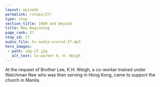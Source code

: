 ```yaml
---
layout: episode
permalink: /stops/27/
type: stop
section_title: 1969 and Beyond
title: New Beginning
page_rank: 27
stop_id: 27
audio_file: hc-audio-scored-27.mp3
hero_images:
 - path: img-27.jpg
   alt_text: Co-worker K. H. Weigh
---
```


At the request of Brother Lee, K.H. Weigh, a co-worker trained under Watchman Nee who was then serving in Hong Kong, came to support the church in Manila.

<!---
title: 新的開始

同工魏光禧受到李弟兄的要求前來扶持馬尼拉召會。
-->

<!--- TRANSCRIPT
While the enemy utilized man’s flesh to carry out damaging work, the Lord, in His sovereignty, performed a sanctifying work. During the turmoil, Brother K.H. Weigh (also known as Weigh Kwang-hsi), a co-worker trained under Watchman Nee who eventually served in Hong Kong, was greatly used by the Lord to supply and support the excommunicated elders in Manila. Recognizing his spiritual capacity, Brother Witness Lee personally requested Brother Weigh to go and provide help to the church in Manila during those turbulent days. 

當仇敵利用人的肉體來實行破壞的工作，主卻在祂的主宰之下作出分別的工作。風波期間主使用在倪柝聲之下受訓的一位同工，即魏光禧弟兄來供應和扶持被開除的長老們。他一直以來都在香港服事。李弟兄知道他屬靈的度量，所以親自請求他前來馬尼拉幫助這裏的聖徒度過這段風波的日子。
-->